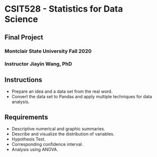 # CSIT528 - Statistics for Data Science
## Final Project
### Montclair State University Fall 2020
### Instructor Jiayin Wang, PhD


## Instructions
* Prepare an idea and a data set from the real word.
* Convert the data set to Pandas and apply multiple techniques for data analysis.

## Requirements
* Descriptive numerical and graphic summaries.
* Describe and visualize the distribution of variables.
* Hypothesis Test.
* Corresponding confidence interval.
* Analysis using ANOVA.
